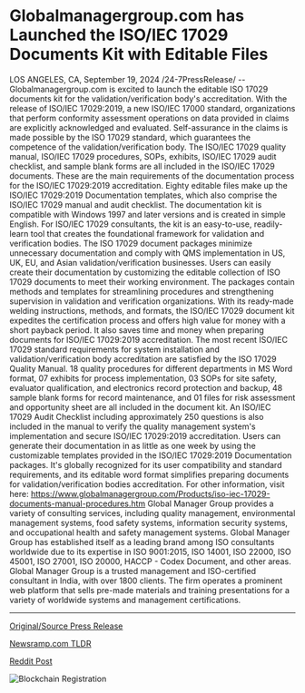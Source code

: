 # Globalmanagergroup.com has Launched the ISO/IEC 17029 Documents Kit with Editable Files

LOS ANGELES, CA, September 19, 2024 /24-7PressRelease/ -- Globalmanagergroup.com is excited to launch the editable ISO 17029 documents kit for the validation/verification body's accreditation. With the release of ISO/IEC 17029:2019, a new ISO/IEC 17000 standard, organizations that perform conformity assessment operations on data provided in claims are explicitly acknowledged and evaluated. Self-assurance in the claims is made possible by the ISO 17029 standard, which guarantees the competence of the validation/verification body.  The ISO/IEC 17029 quality manual, ISO/IEC 17029 procedures, SOPs, exhibits, ISO/IEC 17029 audit checklist, and sample blank forms are all included in the ISO/IEC 17029 documents. These are the main requirements of the documentation process for the ISO/IEC 17029:2019 accreditation. Eighty editable files make up the ISO/IEC 17029:2019 Documentation templates, which also comprise the ISO/IEC 17029 manual and audit checklist. The documentation kit is compatible with Windows 1997 and later versions and is created in simple English. For ISO/IEC 17029 consultants, the kit is an easy-to-use, readily-learn tool that creates the foundational framework for validation and verification bodies. The ISO 17029 document packages minimize unnecessary documentation and comply with QMS implementation in US, UK, EU, and Asian validation/verification businesses.   Users can easily create their documentation by customizing the editable collection of ISO 17029 documents to meet their working environment. The packages contain methods and templates for streamlining procedures and strengthening supervision in validation and verification organizations. With its ready-made welding instructions, methods, and formats, the ISO/IEC 17029 document kit expedites the certification process and offers high value for money with a short payback period. It also saves time and money when preparing documents for ISO/IEC 17029:2019 accreditation.  The most recent ISO/IEC 17029 standard requirements for system installation and validation/verification body accreditation are satisfied by the ISO 17029 Quality Manual. 18 quality procedures for different departments in MS Word format, 07 exhibits for process implementation, 03 SOPs for site safety, evaluator qualification, and electronics record protection and backup, 48 sample blank forms for record maintenance, and 01 files for risk assessment and opportunity sheet are all included in the document kit. An ISO/IEC 17029 Audit Checklist including approximately 250 questions is also included in the manual to verify the quality management system's implementation and secure ISO/IEC 17029:2019 accreditation. Users can generate their documentation in as little as one week by using the customizable templates provided in the ISO/IEC 17029:2019 Documentation packages. It's globally recognized for its user compatibility and standard requirements, and its editable word format simplifies preparing documents for validation/verification bodies accreditation. For other information, visit here: https://www.globalmanagergroup.com/Products/iso-iec-17029-documents-manual-procedures.htm  Global Manager Group provides a variety of consulting services, including quality management, environmental management systems, food safety systems, information security systems, and occupational health and safety management systems. Global Manager Group has established itself as a leading brand among ISO consultants worldwide due to its expertise in ISO 9001:2015, ISO 14001, ISO 22000, ISO 45001, ISO 27001, ISO 20000, HACCP - Codex Document, and other areas. Global Manager Group is a trusted management and ISO-certified consultant in India, with over 1800 clients. The firm operates a prominent web platform that sells pre-made materials and training presentations for a variety of worldwide systems and management certifications. 

---

[Original/Source Press Release](https://www.24-7pressrelease.com/press-release/514432/globalmanagergroupcom-has-launched-the-isoiec-17029-documents-kit-with-editable-files)
                    

[Newsramp.com TLDR](https://newsramp.com/curated-news/global-manager-group-launches-iso-17029-documents-kit-for-validation-verification-body-s-accreditation/e1dbeeebb1cc233d45886b891e0ba54e) 

 



[Reddit Post](https://www.reddit.com/r/technology_press/comments/1fkf2t3/global_manager_group_launches_iso_17029_documents/) 



![Blockchain Registration](https://cdn.newsramp.app/24-7PressRelease/qrcode/249/19/seekH0pm.webp)